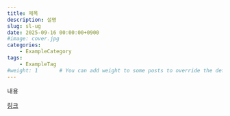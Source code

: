 ```yaml
---
title: 제목
description: 설명
slug: sl-ug
date: 2025-09-16 00:00:00+0900
#image: cover.jpg
categories:
    - ExampleCategory
tags:
    - ExampleTag
#weight: 1       # You can add weight to some posts to override the default sorting (date descending)
---
```


내용

[링크](https://kimcatchy.github.io)